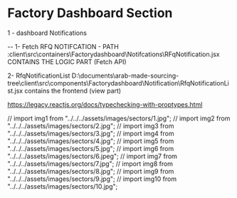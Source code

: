 # Factory Dashboard Section

1 - dashboard Notifications


-- 1-  Fetch RFQ NOTIFCATION - PATH :client\src\containers\Factorydashboard\Notifcations\RFqNotification.jsx
CONTAINS THE LOGIC PART (Fetch API)

2- RfqNotificationList
D:\documents\arab-made-sourcing-tree\client\src\components\Factorydashboard\Notification\RfqNotificationList.jsx
contains the frontend (view part)

<!--  -->
<!-- update visit -->

https://legacy.reactjs.org/docs/typechecking-with-proptypes.html





// import img1 from "../../../assets/images/sectors/1.jpg";
// import img2 from "../../../assets/images/sectors/2.jpg";
// import img3 from "../../../assets/images/sectors/3.jpg";
// import img4 from "../../../assets/images/sectors/4.jpg";
// import img5 from "../../../assets/images/sectors/5.jpg";
// import img6 from "../../../assets/images/sectors/6.jpeg";
// import img7 from "../../../assets/images/sectors/7.jpg";
// import img8 from "../../../assets/images/sectors/8.jpg";
// import img9 from "../../../assets/images/sectors/9.jpg";
// import img10 from "../../../assets/images/sectors/10.jpg";
